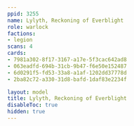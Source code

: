 ```yaml
---
ppid: 3255
name: Lylyth, Reckoning of Everblight
role: warlock
factions:
- legion
scans: 4
cards:
- 7981a302-8f17-3167-a17e-5f3cac642ad8
- 063eadfd-694b-31cb-9b47-f6e50e152487
- 6d0291f5-fd53-33a8-a1af-1202dd37778d
- 2ba82c72-a330-31d8-bafd-1daf83e2234f

layout: model
title: Lylyth, Reckoning of Everblight
disableToc: true
hidden: true
---
```

